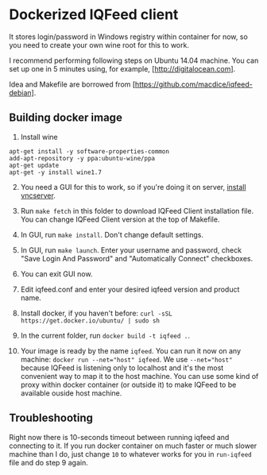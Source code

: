 Dockerized IQFeed client
=======================

It stores login/password in Windows registry within container for now, so you need to create your own wine root for this to work.

I recommend performing following steps on Ubuntu 14.04 machine. You can set up one in 5 minutes using, for example, [http://digitalocean.com].

Idea and Makefile are borrowed from [https://github.com/macdice/iqfeed-debian].

Building docker image
---------------------

1. Install wine

```
apt-get install -y software-properties-common
add-apt-repository -y ppa:ubuntu-wine/ppa
apt-get update
apt-get -y install wine1.7
```

2. You need a GUI for this to work, so if you're doing it on server, [install vncserver](http://www.howtoforge.com/how-to-install-vnc-server-on-ubuntu-14.04).

3. Run `make fetch` in this folder to download IQFeed Client installation file. You can change IQFeed Client version at the top of Makefile.

4. In GUI, run `make install`. Don't change default settings.

5. In GUI, run `make launch`. Enter your username and password, check "Save Login And Password" and "Automatically Connect" checkboxes.

6. You can exit GUI now.

7. Edit iqfeed.conf and enter your desired iqfeed version and product name.

8. Install docker, if you haven't before: `curl -sSL https://get.docker.io/ubuntu/ | sudo sh`

9. In the current folder, run `docker build -t iqfeed .`.

10. Your image is ready by the name `iqfeed`. You can run it now on any machine: `docker run --net="host" iqfeed`. We use `--net="host"` because IQFeed is listening only to localhost and it's the most convenient way to map it to the host machine. You can use some kind of proxy within docker container (or outside it) to make IQFeed to be available ouside host machine.

Troubleshooting
---------------

Right now there is 10-seconds timeout between running iqfeed and connecting to it. If you run docker container on much faster or much slower machine than I do, just change `10` to whatever works for you in `run-iqfeed` file and do step 9 again.

